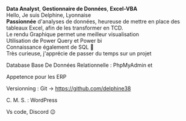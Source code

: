 <strong>Data Analyst</strong>, <strong>Gestionnaire de Données</strong>, <strong>Excel-VBA</strong>
<br>
Hello, Je suis Delphine, Lyonnaise
<br>
<strong>Passionnée</strong> d'analyses de données, heureuse de mettre en place des tableaux Excel, afin de les transformer en TCD. 
<br>
Le rendu Graphique permet une meilleur visualisation
<br>
Utilisation de Power Query et Power bi
<br>
Connaissance également de SQL 🙂
<br>
Très curieuse, j'apprécie de passer du temps sur un projet

Database Base De Données Relationnelle : 
PhpMyAdmin et 

Appetence pour les ERP

Versionning : 
Git -> https://github.com/delphine38

C. M. S. :
WordPress

Vs code, Discord 😉

